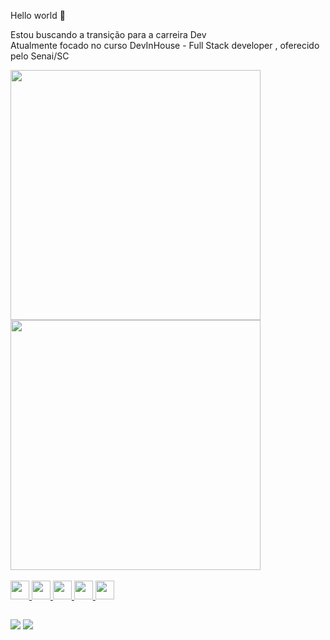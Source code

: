 Hello world 👋

Estou buscando a transição para a carreira Dev <br>
Atualmente focado no curso DevInHouse - Full Stack developer , oferecido pelo Senai/SC

<div>
<a href="http://github.com/evandrodias11"/>
<img heigth="400px" width="400px" src="https://github-readme-stats.vercel.app/api?username=evandrodias11&show_icons=true&count_private=true&theme=dracula"/>
<img heigth="400px" width="400px" src="https://github-readme-stats.vercel.app/api/top-langs/?username=evandrodias11&layout=compact&theme=dracula"/>
</div>
<div style="display: inline_block"><br>
<img allign="center" heigth="30" width="30" src="https://cdn.jsdelivr.net/gh/devicons/devicon/icons/html5/html5-original-wordmark.svg"/>
<img allign="center" heigth="30" width="30" src="https://cdn.jsdelivr.net/gh/devicons/devicon/icons/css3/css3-original-wordmark.svg"/>
<img allign="center" heigth="30" width="30" src="https://cdn.jsdelivr.net/gh/devicons/devicon/icons/javascript/javascript-original.svg"/>
<img allign="center" heigth="30" width="30" src="https://cdn.jsdelivr.net/gh/devicons/devicon/icons/docker/docker-original-wordmark.svg"/>
<img allign="center" heigth="30" width="30" src="https://cdn.jsdelivr.net/gh/devicons/devicon/icons/linux/linux-original.svg"/>
</div>

##

<div>
  <a href="https://instagram.com/evandrodias11" target="_blank"/> <img src="https://img.shields.io/badge/Instagram-E4405F?style=for-the-badge&logo=instagram&logoColor=white" target="_blank"></a>
  <a href="https://www.linkedin.com/in/evandrodias11/" target="_blank"/> <img src="https://img.shields.io/badge/LinkedIn-0077B5?style=for-the-badge&logo=linkedin&logoColor=white" target="_blank"></a>
</div>


